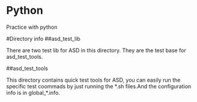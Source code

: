 Python
======

<p>Practice with python</p>

#Directory info
##asd_test_lib
  <p>There are two test lib for ASD in this directory. They are the test base for asd_test_tools.</p>
  
##asd_test_tools
  <p>This directory contains quick test tools for ASD, you can easily run the specific test coommads by just running 
the *.sh files.And the configuration info is in global_*.info.</p>

